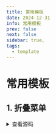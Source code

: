 ```yaml
---
title: 常用模板
date: 2024-12-31
info: 常用模板
prev: false
next: false
sidebar: true,
tags:
  - template
---
```


# 常用模板

## 1. 折叠菜单

<script setup>
  import Collapse from '../../.vitepress/components/templates/collapse/CollapseDemo.vue'
  import CollapseSource from '../../.vitepress/components/templates/collapse/CollapseSource.md'
</script>

<Collapse />

<details>
  <summary>查看源码</summary>
  <CollapseSource />
</details>
